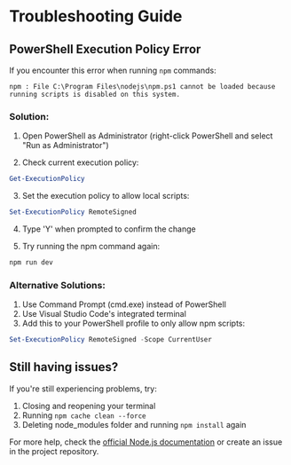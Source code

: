 # Troubleshooting Guide

## PowerShell Execution Policy Error

If you encounter this error when running `npm` commands:
```
npm : File C:\Program Files\nodejs\npm.ps1 cannot be loaded because running scripts is disabled on this system.
```

### Solution:

1. Open PowerShell as Administrator (right-click PowerShell and select "Run as Administrator")

2. Check current execution policy:
```powershell
Get-ExecutionPolicy
```

3. Set the execution policy to allow local scripts:
```powershell
Set-ExecutionPolicy RemoteSigned
```

4. Type 'Y' when prompted to confirm the change

5. Try running the npm command again:
```bash
npm run dev
```

### Alternative Solutions:

1. Use Command Prompt (cmd.exe) instead of PowerShell
2. Use Visual Studio Code's integrated terminal
3. Add this to your PowerShell profile to only allow npm scripts:
```powershell
Set-ExecutionPolicy RemoteSigned -Scope CurrentUser
```

## Still having issues?

If you're still experiencing problems, try:
1. Closing and reopening your terminal
2. Running `npm cache clean --force`
3. Deleting node_modules folder and running `npm install` again

For more help, check the [official Node.js documentation](https://nodejs.org/en/docs/) or create an issue in the project repository.
